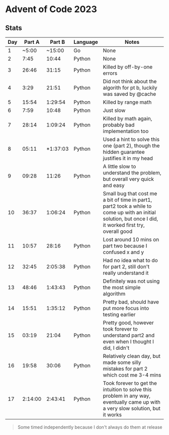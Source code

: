 # Advent of Code 2023

## Stats
| Day | Part A | Part B | Language | Notes |
| --- | ------ | ------ | -------- | -------------- |
|  1  | ~5:00  | ~15:00 |    Go    | None |
|  2  |  7:45  | 10:44  |  Python  | None |
|  3  |  26:46 | 31:15  |  Python  | Killed by off-by-one errors |
|  4  |  3:29  | 21:51  |  Python  | Did not think about the algorith for pt b, luckily was saved by @cache |
|  5  | 15:54  |1:29:54 |  Python  | Killed by range math |
|  6  | 7:59   | 10:48  |  Python  | Just slow |
|  7  | 28:14  |1:09:24 |  Python  | Killed by math again, probably bad implementation too |
|  8  | 05:11  |*1:37:03|  Python  | Used a hint to solve this one (part 2), though the hidden guarantee justifies it in my head |
|  9  | 09:28  |  11:26 |  Python  | A little slow to understand the problem, but overall very quick and easy |
| 10  | 36:37  |1:06:24 |  Python  | Small bug that cost me a bit of time in part1, part2 took a while to come up with an initial solution, but once I did, it worked first try, overall good |
| 11  | 10:57  |  28:16 |  Python  | Lost around 10 mins on part two because I confused x and y |
| 12  | 32:45  |2:05:38 |  Python  | Had no idea what to do for part 2, still don't really understand it |
| 13  | 48:46  |1:43:43 |  Python  | Definitely was not using the most simple algorithm |
| 14  | 15:51  |1:35:12 |  Python  | Pretty bad, should have put more focus into testing earlier |
| 15  | 03:19  | 21:04  |  Python  | Pretty good, however took forever to understand part2 and even when I thought I did, I didn't |
| 16  | 19:58  | 30:06  |  Python  | Relatively clean day, but made some silly mistakes for part 2 which cost me 3-4 mins |
| 17  |2:14:00 |2:43:41 |  Python  | Took forever to get the intuition to solve this problem in any way, eventually came up with a very slow solution, but it works |

> Some timed independently because I don't always do them at release
